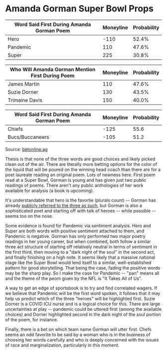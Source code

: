 # Amanda Gorman Super Bowl Props

|   Word Said First During Amanda Gorman Poem  | Moneyline |    Probability |
|----------------------------------------------|----------|----------------|
|   Hero                                       |   -110   |   52.4%        |
|   Pandemic                                   |   110    |   47.6%        |
|   Super                                      |   225    |   30.8%        |

|   Who Will Amanda Gorman Mention First During Poem | Moneyline |    Probability |
|----------------------------------------------------|----------|----------------|
| James Martin                                       | 110      | 47.6%          |
| Suzie Dorner                                       | 130      | 43.5%          |
| Trimaine Davis                                     | 150      | 40.0%          |

|   Word Said First During Amanda Gorman Poem  | Moneyline |    Probability |
|----------------------------------------------|----------|----------------|
| Chiefs                                       | -125     | 55.6           |
| Bucs/Buccaneers                              | -105     | 51.2           |

Source: [betonline.ag](https://www.betonline.ag/sportsbook/futures-and-props/super-bowl)

Thesis is that none of the three words are good choices and likely picked clean out of the air.
There are literally more betting options for the color of the liquid that will be poured on the 
winning head coach than there are for a poet laureate reading an original poem. Lots of newness here.
First poem read at a Super Bowl, Gorman is young and has given just two public readings of poems.
There aren't any public anthologies of her work available for analysis (a book is upcoming).

It's understandable that hero is the favortie (plurals count) -- Gorman has already [publicly
referred to the three as such](https://twitter.com/TheAmandaGorman/status/1354902438587879424), 
but Gorman is also a sophisticated poet and starting off with talk of heroes -- while possible -- 
seems too on the nose. 

Some evidence is found for Pandemic via sentiment analysis. Hero and Super are both words with 
positive sentiment attached to them, and Pandemic is negative. Gorman has only performed two 
major poetry readings in her young career, but when combined, both follow a similar three act structure 
of starting off relatively neutral in terms of sentiment in the first third, then 
moving to a "dark night of the soul" in the second act, and finally finishing on a high note.
It seems likely that a massive national stage like the Super Bowl would lend itself to a
similar, well-established pattern for good storytelling. That being the case, fading 
the positive words may be the sharp play. So I make the case for Pandemic -- "pan" means
all and the theme of the peom given by the NFL is "It Takes All of Us".

A way to get an edge of sportsbook is to try and find correlated wagers. If we believe
that Pandemic will be the first word spoken, it follows that it may help us predict which of
the three "heroes" will be highlighted first. Suzie Dorner is a COVID ICU nurse and is a logical
choice for this. There are large uncertainties at play -- pandemic could be uttered first (among
the available choices) and Dorner highlighted second in the dark night of the soul portion of the poem, 
for instance.

Finally, there is a bet on which team name Gorman will utter first. Chefs seems an
odd favorite to be said by a woman who is in the business of choosing her words carefully and
who is deeply concerned with the issues of race and marginalization, particularly in this moment.